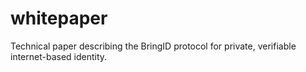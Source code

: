 # whitepaper
Technical paper describing the BringID protocol for private, verifiable internet-based identity.
